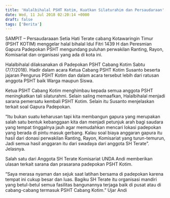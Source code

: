 ```yaml
---
title: 'Halalbihalal PSHT Kotim, Kuatkan Silaturahim dan Persaudaraan'
date: Wed, 11 Jul 2018 02:20:14 +0000
draft: false
tags: ['Berita']
---
```


SAMPIT – Persaudaraaan Setia Hati Terate cabang Kotawaringin Timur (PSHT KOTIM) menggelar halal bihalal Idul Fitri 1439 H dan Peresmian Gapura Padepokan PSHT mengundang puluhan perwakilan Ranting, Rayon, Komisariat dan organisasi yang ada di kota ini.

Halalbihalal dilaksanakan di Padepokan PSHT Cabang Kotim Sabtu (7/7/2018). Hadir dalam acara Ketua Cabang PSHT Kotim Susanto beserta jajaran Pengurus PSHT Kotim dan dalam acara tersebut lebih dari ratusan anggota PSHT baik Warga maupun Siswa. 

Ketua PSHT Cabang Kotim menghimbau kepada semua anggota PSHT meningkatkan tali silaturahmi. Selain saling memaafkan, Halalbihalal menjadi sarana pemersatu kembali PSHT Kotim. Selain itu Susanto menjelaskan terkait soal Gapura Padepokan.

“Itu bukan suatu keharusan tapi kita membangun gapura yang merupakan salah satu bentuk kebanggaan kita dan menjadi petunjuk arah bagi saudara yang tempat tinggalnya jauh agar memudahkan mencari lokasi padepokan yang berada di pintu masuk gerbang. Kalau soal biaya anggaran gapura itu hasil dari donasi perwakilan Ranting, Rayon, Komisariat yang turun-temurun, Jadi semua hasil anggaran itu dari swadaya dari anggota SH Terate”. Jelasnya. 

Salah satu dari Anggota SH Terate Komisariat UNDA Andi memberikan ulasan terkait sarana dan prasarana padepokan PSHT Kotim. 

“Saya merasa nyaman dan sejuk saat latihan bersama di padepokan karena tempat ini cukup besar dan luas. Bagiku SH Terate itu organisasi mandiri yang betul-betul semua fasilitas bangunannya terjaga baik di pusat atau di cabang-cabang termasuk PSHT Cabang Kotim.” Ujar Andi